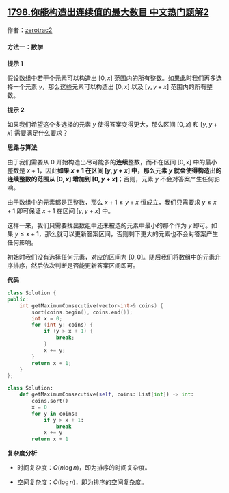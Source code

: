 ## [1798.你能构造出连续值的最大数目 中文热门题解2](https://leetcode.cn/problems/maximum-number-of-consecutive-values-you-can-make/solutions/100000/ni-neng-gou-zao-chu-lian-xu-zhi-de-zui-d-hlxf)

作者：[zerotrac2](https://leetcode.cn/u/zerotrac2)

#### 方法一：数学

**提示 1**

假设数组中若干个元素可以构造出 $[0, x]$ 范围内的所有整数。如果此时我们再多选择一个元素 $y$，那么这些元素可以构造出 $[0, x]$ 以及 $[y, y+x]$ 范围内的所有整数。

**提示 2**

如果我们希望这个多选择的元素 $y$ 使得答案变得更大，那么区间 $[0, x]$ 和 $[y, y+x]$ 需要满足什么要求？

**思路与算法**

由于我们需要从 $0$ 开始构造出尽可能多的**连续**整数，而不在区间 $[0, x]$ 中的最小整数是 $x+1$，因此**如果 $x+1$ 在区间 $[y, y+x]$ 中，那么元素 $y$ 就会使得构造出的连续整数的范围从 $[0, x]$ 增加到 $[0, y+x]$**；否则，元素 $y$ 不会对答案产生任何影响。

由于数组中的元素都是正整数，那么 $x+1 \leq y+x$ 恒成立，我们只需要求 $y \leq x+1$ 即可保证 $x+1$ 在区间 $[y, y+x]$ 中。

这样一来，我们只需要找出数组中还未被选的元素中最小的那个作为 $y$ 即可。如果 $y \leq x+1$，那么就可以更新答案区间，否则剩下更大的元素也不会对答案产生任何影响。

初始时我们没有选择任何元素，对应的区间为 $[0, 0]$。随后我们将数组中的元素升序排序，然后依次判断是否能更新答案区间即可。

**代码**

```C++ [sol1-C++]
class Solution {
public:
    int getMaximumConsecutive(vector<int>& coins) {
        sort(coins.begin(), coins.end());
        int x = 0;
        for (int y: coins) {
            if (y > x + 1) {
                break;
            }
            x += y;
        }
        return x + 1;
    }
};
```

```Python [sol1-Python3]
class Solution:
    def getMaximumConsecutive(self, coins: List[int]) -> int:
        coins.sort()
        x = 0
        for y in coins:
            if y > x + 1:
                break
            x += y
        return x + 1
```

**复杂度分析**

- 时间复杂度：$O(n \log n)$，即为排序的时间复杂度。

- 空间复杂度：$O(\log n)$，即为排序的空间复杂度。
